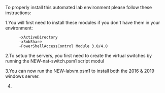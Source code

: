 To properly install this automated lab environment please follow these instructions:


1.You will first need to install these modules if you don't have them in your environment:
          
          -xActiveDirectory
          -xSmbShare
          -PowerShellAccessControl Module 3.0/4.0
          
2.To setup the servers, you first need to create the virtual switches by running the NEW-nat-switch.psm1 script modul

3.You can now run the NEW-labvm.psm1 to install both the 2016 & 2019 windows server.

4.


